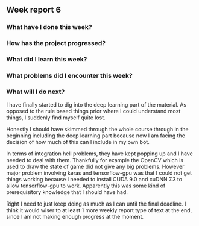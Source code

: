 ## Week report 6

### What have I done this week?

### How has the project progressed?

### What did I learn this week?

### What problems did I encounter this week?

### What will I do next?

I have finally started to dig into the deep learning part of the material. As opposed to the rule based things prior where I could understand most things, I suddenly find myself quite lost. 

Honestly I should have skimmed through the whole course through in the beginning including the deep learning part because now I am facing the decision of how much of this can I include in my own bot. 

In terms of integration hell problems, they have kept popping up and I have needed to deal with them. Thankfully for example the OpenCV which is used to draw the state of game did not give any big problems. However major problem involving keras and tensorflow-gpu was that I could not get things working because I needed to install CUDA 9.0 and cuDNN 7.3 to allow tensorflow-gpu to work. Apparently this was some kind of prerequisitory knowledge that I should have had. 

Right I need to just keep doing as much as I can until the final deadline. I think it would wiser to at least 1 more weekly report type of text at the end, since I am not making enough progress at the moment. 

